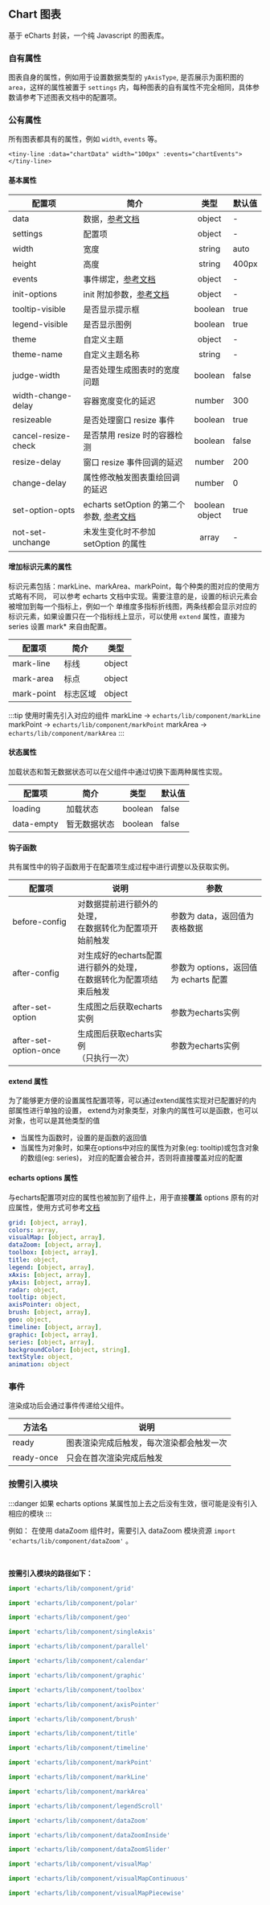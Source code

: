 <div class="demo-header">
<p class="overviewicon">
  <span class="wapi-chart-pie"/>
</p>

## Chart 图表

<nova-uxlink widget-name="Chart"></nova-uxlink>

基于 eCharts 封装，一个纯 Javascript 的图表库。
</div>

### 自有属性

图表自身的属性，例如用于设置数据类型的 `yAxisType`, 是否展示为面积图的 `area`，这样的属性被置于
 `settings` 内，每种图表的自有属性不完全相同，具体参数请参考下述图表文档中的配置项。

### 公有属性

所有图表都具有的属性，例如 `width`, `events` 等。

```vue
<tiny-line :data="chartData" width="100px" :events="chartEvents"></tiny-line>
```

#### 基本属性

| 配置项 | 简介 | 类型 | 默认值 |
| ----- | --- |:----:| --- |
| data | 数据，[参考文档](#/webnova/zh-CN/component/chart/data-config) | object | - |
| settings | 配置项 | object | - |
| width | 宽度 | string | auto |
| height | 高度 | string | 400px |
| events | 事件绑定，[参考文档](#/webnova/zh-CN/component/chart/events) | object | - |
| init-options | init 附加参数，[参考文档](http://xui.test.huawei.com/echarts4/echarts-doc/public/cn/api.html#echarts.init) | object | - |
| tooltip-visible | 是否显示提示框 | boolean | true |
| legend-visible | 是否显示图例 | boolean | true |
| theme | 自定义主题 | object | - |
| theme-name | 自定义主题名称 | string | - |
| judge-width | 是否处理生成图表时的宽度问题 | boolean | false |
| width-change-delay | 容器宽度变化的延迟 | number | 300 |
| resizeable | 是否处理窗口 resize 事件 | boolean | true |
| cancel-resize-check | 是否禁用 resize 时的容器检测 | boolean | false |
| resize-delay | 窗口 resize 事件回调的延迟 | number | 200 |
| change-delay | 属性修改触发图表重绘回调的延迟 | number | 0 |
| set-option-opts | echarts setOption 的第二个参数, [参考文档](http://xui.test.huawei.com/echarts4/echarts-doc/public/cn/api.html#echartsInstance.setOption) | boolean<br>object | true |
| not-set-unchange | 未发生变化时不参加 setOption 的属性 | array | - |

<!-- | log | 在控制台打印内部生成的echarts options | boolean | false | -->

#### 增加标识元素的属性

标识元素包括：markLine、markArea、markPoint，每个种类的图对应的使用方式略有不同，
可以参考 echarts 文档中实现。需要注意的是，设置的标识元素会被增加到每一个指标上，例如一个
单维度多指标折线图，两条线都会显示对应的标识元素，如果设置只在一个指标线上显示，可以使用 `extend`
属性，直接为 series 设置 mark* 来自由配置。

| 配置项 | 简介 | 类型 |
| ----- | --- |:----:|
| mark-line | 标线 | object |
| mark-area | 标点 | object |
| mark-point | 标志区域 | object |


:::tip 使用时需先引入对应的组件
markLine -> `echarts/lib/component/markLine`
markPoint -> `echarts/lib/component/markPoint`
markArea -> `echarts/lib/component/markArea`
:::

#### 状态属性

加载状态和暂无数据状态可以在父组件中通过切换下面两种属性实现。

| 配置项 | 简介 | 类型 | 默认值 |
| ----- | --- |:----:| --- |
| loading | 加载状态 | boolean | false |
| data-empty | 暂无数据状态 | boolean | false |

#### 钩子函数

共有属性中的钩子函数用于在配置项生成过程中进行调整以及获取实例。

| 配置项 | 说明 | 参数 |
| ----- | --- | --- |
| before-config | 对数据提前进行额外的处理，<br>在数据转化为配置项开始前触发 | 参数为 data，返回值为表格数据 |
| after-config | 对生成好的echarts配置进行额外的处理，<br>在数据转化为配置项结束后触发 | 参数为 options，返回值为 echarts 配置 |
| after-set-option | 生成图之后获取echarts实例 | 参数为echarts实例 |
| after-set-option-once | 生成图后获取echarts实例<br>（只执行一次） | 参数为echarts实例 |

#### extend 属性

为了能够更方便的设置属性配置项等，可以通过extend属性实现对已配置好的内部属性进行单独的设置，
extend为对象类型，对象内的属性可以是函数，也可以对象，也可以是其他类型的值

- 当属性为函数时，设置的是函数的返回值
- 当属性为对象时，如果在options中对应的属性为对象(eg: tooltip)或包含对象的数组(eg: series)，
对应的配置会被合并，否则将直接覆盖对应的配置

<!-- 具体使用方法可以参考属性配置[示例](/props-demo2) -->

#### echarts options 属性

与echarts配置项对应的属性也被加到了组件上，用于直接**覆盖** options 原有的对应属性，使用方式可参考[文档](http://xui.test.huawei.com/echarts4/echarts-doc/public/cn/option.html)

```yaml
grid: [object, array],
colors: array,
visualMap: [object, array],
dataZoom: [object, array],
toolbox: [object, array],
title: object,
legend: [object, array],
xAxis: [object, array],
yAxis: [object, array],
radar: object,
tooltip: object,
axisPointer: object,
brush: [object, array],
geo: object,
timeline: [object, array],
graphic: [object, array],
series: [object, array],
backgroundColor: [object, string],
textStyle: object,
animation: object
```


### 事件

渲染成功后会通过事件传递给父组件。

| 方法名 | 说明 |
| ----- | --- |
| ready | 图表渲染完成后触发，每次渲染都会触发一次 |
| ready-once | 只会在首次渲染完成后触发 |

### 按需引入模块

:::danger 如果 echarts options 某属性加上去之后没有生效，很可能是没有引入相应的模块
:::

例如：
在使用 dataZoom 组件时，需要引入 dataZoom 模块资源 `import 'echarts/lib/component/dataZoom'` 。

<!-- > 在使用 dataZoom 组件时，数据发生改变会引起 dataZoom 的重置，在组件上设置 `:not-set-unchange="['dataZoom']"` 即可解决这个问题。 -->

<br>

**按需引入模块的路径如下：**

```js
import 'echarts/lib/component/grid'

import 'echarts/lib/component/polar'

import 'echarts/lib/component/geo'

import 'echarts/lib/component/singleAxis'

import 'echarts/lib/component/parallel'

import 'echarts/lib/component/calendar'

import 'echarts/lib/component/graphic'

import 'echarts/lib/component/toolbox'

import 'echarts/lib/component/axisPointer'

import 'echarts/lib/component/brush'

import 'echarts/lib/component/title'

import 'echarts/lib/component/timeline'

import 'echarts/lib/component/markPoint'

import 'echarts/lib/component/markLine'

import 'echarts/lib/component/markArea'

import 'echarts/lib/component/legendScroll'

import 'echarts/lib/component/dataZoom'

import 'echarts/lib/component/dataZoomInside'

import 'echarts/lib/component/dataZoomSlider'

import 'echarts/lib/component/visualMap'

import 'echarts/lib/component/visualMapContinuous'

import 'echarts/lib/component/visualMapPiecewise'
```
